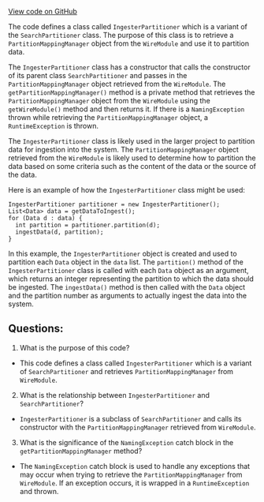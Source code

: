 [View code on GitHub](https://github.com/misbahsy/the-algorithm/src/java/com/twitter/search/ingester/pipeline/wire/IngesterPartitioner.java)

The code defines a class called `IngesterPartitioner` which is a variant of the `SearchPartitioner` class. The purpose of this class is to retrieve a `PartitionMappingManager` object from the `WireModule` and use it to partition data. 

The `IngesterPartitioner` class has a constructor that calls the constructor of its parent class `SearchPartitioner` and passes in the `PartitionMappingManager` object retrieved from the `WireModule`. The `getPartitionMappingManager()` method is a private method that retrieves the `PartitionMappingManager` object from the `WireModule` using the `getWireModule()` method and then returns it. If there is a `NamingException` thrown while retrieving the `PartitionMappingManager` object, a `RuntimeException` is thrown.

The `IngesterPartitioner` class is likely used in the larger project to partition data for ingestion into the system. The `PartitionMappingManager` object retrieved from the `WireModule` is likely used to determine how to partition the data based on some criteria such as the content of the data or the source of the data. 

Here is an example of how the `IngesterPartitioner` class might be used:

```
IngesterPartitioner partitioner = new IngesterPartitioner();
List<Data> data = getDataToIngest();
for (Data d : data) {
  int partition = partitioner.partition(d);
  ingestData(d, partition);
}
```

In this example, the `IngesterPartitioner` object is created and used to partition each `Data` object in the `data` list. The `partition()` method of the `IngesterPartitioner` class is called with each `Data` object as an argument, which returns an integer representing the partition to which the data should be ingested. The `ingestData()` method is then called with the `Data` object and the partition number as arguments to actually ingest the data into the system.
## Questions: 
 1. What is the purpose of this code?
- This code defines a class called `IngesterPartitioner` which is a variant of `SearchPartitioner` and retrieves `PartitionMappingManager` from `WireModule`.

2. What is the relationship between `IngesterPartitioner` and `SearchPartitioner`?
- `IngesterPartitioner` is a subclass of `SearchPartitioner` and calls its constructor with the `PartitionMappingManager` retrieved from `WireModule`.

3. What is the significance of the `NamingException` catch block in the `getPartitionMappingManager` method?
- The `NamingException` catch block is used to handle any exceptions that may occur when trying to retrieve the `PartitionMappingManager` from `WireModule`. If an exception occurs, it is wrapped in a `RuntimeException` and thrown.